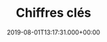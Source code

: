 ---
date: '2019-08-01T13:17:31.000+00:00'
title: "Chiffres clés"
# menu:
#   main:
#     weight: 1
#     parent: "Ressources"
#   footer:
#     weight: 3
---